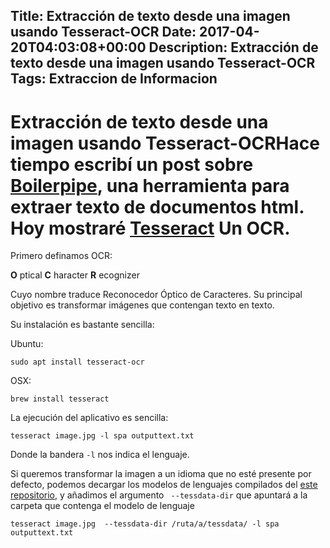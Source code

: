 Title: Extracción de texto desde una imagen usando Tesseract-OCR
Date: 2017-04-20T04:03:08+00:00
Description: Extracción de texto desde una imagen usando Tesseract-OCR
Tags: Extraccion de Informacion
---
# Extracción de texto desde una imagen usando Tesseract-OCRHace tiempo escribí un post sobre [Boilerpipe](http://blog.contraslash.com/usando-boilerpipe-para-extraer-informacion-de-un-h/), una herramienta para extraer texto de documentos html. Hoy mostraré [Tesseract](https://github.com/tesseract-ocr/tesseract) Un OCR.

Primero definamos OCR:

**O** ptical
**C** haracter
**R** ecognizer

Cuyo nombre traduce Reconocedor Óptico de Caracteres. Su principal objetivo es transformar imágenes  que contengan texto en texto.

Su instalación es bastante sencilla:

Ubuntu:

```
sudo apt install tesseract-ocr
```

OSX:

```
brew install tesseract
```

La ejecución del aplicativo es sencilla:

```
tesseract image.jpg -l spa outputtext.txt
```

Donde la bandera `-l` nos indica el lenguaje.

Si queremos transformar la imagen a un idioma que no esté presente por defecto, podemos decargar los modelos de lenguajes compilados del [este repositorio](https://github.com/tesseract-ocr/tessdata), y añadimos el argumento ` --tessdata-dir` que apuntará a la carpeta que contenga el modelo de lenguaje

```
tesseract image.jpg  --tessdata-dir /ruta/a/tessdata/ -l spa outputtext.txt 
```
